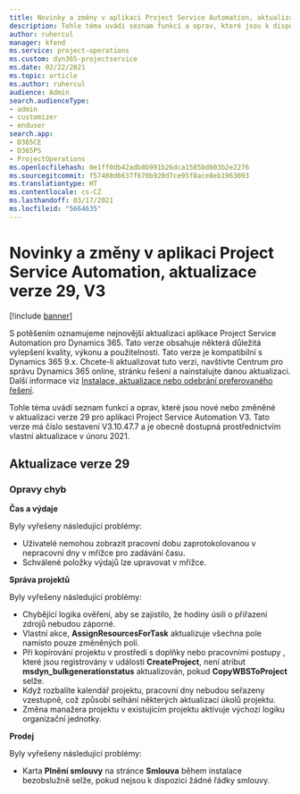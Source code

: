 ```yaml
---
title: Novinky a změny v aplikaci Project Service Automation, aktualizace verze 29, V3
description: Tohle téma uvádí seznam funkcí a oprav, které jsou k dispozici v Project Service Automation, aktualizace verze 29, V3.
author: ruhercul
manager: kfend
ms.service: project-operations
ms.custom: dyn365-projectservice
ms.date: 02/22/2021
ms.topic: article
ms.author: ruhercul
audience: Admin
search.audienceType:
- admin
- customizer
- enduser
search.app:
- D365CE
- D365PS
- ProjectOperations
ms.openlocfilehash: 0e1ff0db42adb8b991b26dca1585bd603b2e2276
ms.sourcegitcommit: f57408d6637f670b920d7ce95f8ace8eb1963093
ms.translationtype: HT
ms.contentlocale: cs-CZ
ms.lasthandoff: 03/17/2021
ms.locfileid: "5664635"
---
```

# <a name="whats-new-or-changed-in-project-service-automation-update-release-29-v3"></a>Novinky a změny v aplikaci Project Service Automation, aktualizace verze 29, V3

[!include [banner](../includes/psa-now-project-operations.md)]

S potěšením oznamujeme nejnovější aktualizaci aplikace Project Service Automation pro Dynamics 365. Tato verze obsahuje některá důležitá vylepšení kvality, výkonu a použitelnosti. Tato verze je kompatibilní s Dynamics 365 9.x. Chcete-li aktualizovat tuto verzi, navštivte Centrum pro správu Dynamics 365 online, stránku řešení a nainstalujte danou aktualizaci. Další informace viz [Instalace, aktualizace nebo odebrání preferovaného řešení](https://docs.microsoft.com/power-platform/admin/install-remove-preferred-solution).

Tohle téma uvádí seznam funkcí a oprav, které jsou nové nebo změněné v aktualizaci verze 29 pro aplikaci Project Service Automation V3. Tato verze má číslo sestavení V3.10.47.7 a je obecně dostupná prostřednictvím vlastní aktualizace v únoru 2021.

## <a name="update-release-29"></a>Aktualizace verze 29

### <a name="bug-fixes"></a>Opravy chyb

**Čas a výdaje**

Byly vyřešeny následující problémy:

- Uživatelé nemohou zobrazit pracovní dobu zaprotokolovanou v nepracovní dny v mřížce pro zadávání času.
- Schválené položky výdajů lze upravovat v mřížce.

**Správa projektů**

Byly vyřešeny následující problémy:

- Chybějící logika ověření, aby se zajistilo, že hodiny úsilí o přiřazení zdrojů nebudou záporné.
- Vlastní akce, **AssignResourcesForTask** aktualizuje všechna pole namísto pouze změněných polí.
- Při kopírování projektu v prostředí s doplňky nebo pracovními postupy , které jsou registrovány v události **CreateProject**, není atribut **msdyn_bulkgenerationstatus** aktualizován, pokud **CopyWBSToProject** selže.
- Když rozbalíte kalendář projektu, pracovní dny nebudou seřazeny vzestupně, což způsobí selhání některých aktualizací úkolů projektu.
- Změna manažera projektu v existujícím projektu aktivuje výchozí logiku organizační jednotky.

**Prodej**

Byly vyřešeny následující problémy:

- Karta **Plnění smlouvy** na stránce **Smlouva** během instalace bezobslužně selže, pokud nejsou k dispozici žádné řádky smlouvy.
